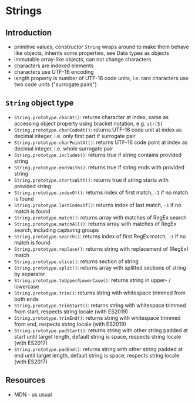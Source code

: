 # Strings



## Introduction

- primitive values, constructor `String` wraps around to make them behave like objects, inherits some properties, see Data types as objects
- immutable array-like objects, can not change characters
- characters are indexed elements
- characters use UTF-16 encoding
- length property is number of UTF-16 code units, i.e. rare characters use two code units ("surrogate pairs")



## `String` object type

- `String.prototype.charAt()`: returns character at index, same as accessing object property using bracket notation, e.g. `str[5]`
- `String.prototype.charCodeAt()`: returns UTF-16 code unit at index as decimal integer, i.e. only first part if surrogate pair
- `String.prototype.charPointAt()`: returns UTF-16 code point at index as decimal integer, i.e. whole surrogate pair
- `String.prototype.includes()`: returns true if string contains provided string
- `String.prototype.endsWith()`: returns true if string ends with provided string
- `String.prototype.startsWith()`: returns true if string starts with provided string
- `String.prototype.indexOf()`: returns index of first match, `-1` if no match is found
- `String.prototype.lastIndexOf()`: returns index of last match, `-1` if no match is found
- `String.prototype.match()`: returns array with matches of RegEx search
- `String.prototype.matchAll()`: returns array with matches of RegEx search, including capturing groups
- `String.prototype.search()`: returns index of first RegEx match, `-1` if no match is found
- `String.prototype.replace()`: returns string with replacement of (RegEx) match
- `String.prototype.slice()`: returns section of string
- `String.prototype.split()`: returns array with splitted sections of string by separator
- `String.prototype.toUpper`/`LowerCase()`: returns string in upper- / lowercase
- `String.prototype.trim()`: returns string with whitespace trimmed from both ends
- `String.prototype.trimStart()`: returns string with whitespace trimmed from start, respects string locale (with ES2019)
- `String.prototype.trimEnd()`: returns string with whitespace trimmed from end, respects string locale (with ES2019)
- `String.prototype.padStart()`: returns string with other string padded at start until target length, default string is space, respects string locale (with ES2017)
- `String.prototype.padEnd()`: returns string with other string padded at end until target length, default string is space, respects string locale (with ES2017)



## Resources

- MDN - as usual